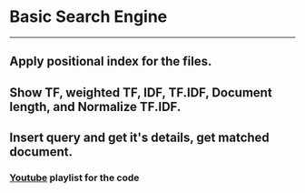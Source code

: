 # Basic Search Engine
---------------------
## Apply positional index for the files.
## Show TF, weighted TF, IDF, TF.IDF, Document length, and Normalize TF.IDF.
## Insert query and get it's details, get matched document.

### <a href='https://www.youtube.com/watch?v=CBodNFF5Ljg&list=PLZNiMboj-vV8Sjf_GCpFUjgXfF9PYYlv0'>Youtube</a> playlist for the code 
